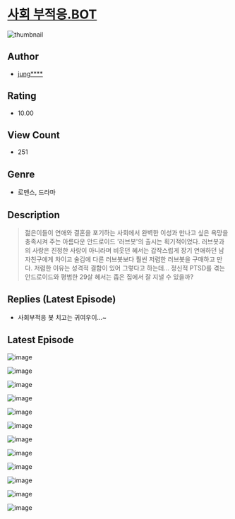 # [사회 부적응.BOT](https://comic.naver.com/challenge/list?titleId=810504)
![thumbnail](https://image-comic.pstatic.net/user_contents_data/challenge_comic/2023/05/23/359448/upload_3546691570578830896_480x623.jpeg)

## Author
- [jung****](https://comic.naver.com/artistTitle?id=359448)

## Rating
- 10.00

## View Count
- 251

## Genre
- 로맨스, 드라마

## Description
> 젊은이들이 연애와 결혼을 포기하는 사회에서 완벽한 이성과 만나고 싶은 욕망을 충족시켜 주는 아름다운 안드로이드 '러브봇'의 출시는 획기적이었다. 러브봇과의 사랑은 진정한 사랑이 아니라며 비웃던 혜서는 갑작스럽게 장기 연애하던 남자친구에게 차이고 술김에 다른 러브봇보다 훨씬 저렴한 러브봇을 구매하고 만다. 저렴한 이유는 성격적 결함이 있어 그렇다고 하는데... 정신적 PTSD를 겪는 안드로이드와 평범한 29살 혜서는 좁은 집에서 잘 지낼 수 있을까?

## Replies (Latest Episode)
- 사회부적응 봇 치고는 귀여우이...~

## Latest Episode
![image](https://image-comic.pstatic.net/user_contents_data/challenge_comic/2023/05/23/359448/upload_4121409815947863088.jpeg)

![image](https://image-comic.pstatic.net/user_contents_data/challenge_comic/2023/05/23/359448/upload_4048793472350763314.jpeg)

![image](https://image-comic.pstatic.net/user_contents_data/challenge_comic/2023/05/23/359448/upload_7090467051381600565.jpeg)

![image](https://image-comic.pstatic.net/user_contents_data/challenge_comic/2023/05/23/359448/upload_7090417573408356195.jpeg)

![image](https://image-comic.pstatic.net/user_contents_data/challenge_comic/2023/05/23/359448/upload_7292510001030312806.jpeg)

![image](https://image-comic.pstatic.net/user_contents_data/challenge_comic/2023/05/23/359448/upload_7161117261962962229.jpeg)

![image](https://image-comic.pstatic.net/user_contents_data/challenge_comic/2023/05/23/359448/upload_3630518560371324467.jpeg)

![image](https://image-comic.pstatic.net/user_contents_data/challenge_comic/2023/05/23/359448/upload_7148166114482204772.jpeg)

![image](https://image-comic.pstatic.net/user_contents_data/challenge_comic/2023/05/23/359448/upload_4135818731931580724.jpeg)

![image](https://image-comic.pstatic.net/user_contents_data/challenge_comic/2023/05/23/359448/upload_7293634791979954480.jpeg)

![image](https://image-comic.pstatic.net/user_contents_data/challenge_comic/2023/05/23/359448/upload_3690529707393364534.jpeg)

![image](https://image-comic.pstatic.net/user_contents_data/challenge_comic/2023/05/23/359448/upload_3833183614571655220.jpeg)
